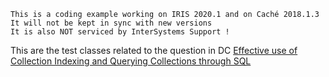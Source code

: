  ~~~
 This is a coding example working on IRIS 2020.1 and on Caché 2018.1.3 
 It will not be kept in sync with new versions      
 It is also NOT serviced by InterSystems Support !   
~~~ 

This are the test classes related to the question in DC
[Effective use of Collection Indexing and Querying Collections through SQL](https://community.intersystems.com/post/effective-use-collection-indexing-and-querying-collections-through-sql)
